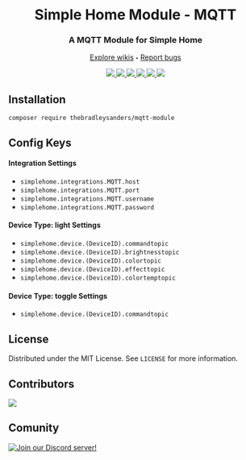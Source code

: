 <p align="center">
  <h1 align="center">Simple Home Module - MQTT</h3>
  <h3 align="center">A MQTT Module for Simple Home</h3>
  <p align="center">
    <a href="https://github.com/">Explore wikis</a>
    <sub><sup>•</sub></sup>
    <a href="https://github.com/">Report bugs</a>
  </p>
  <p align="center">
    <a href="https://github.com/Simple-Home/Simple-Home/search?l=php">
        <img src="https://img.shields.io/badge/PHP-brightgreen.svg"/>
    </a>
    <a href="https://laravel.com/">
        <img src="https://img.shields.io/badge/framework-Laravel-red.svg"/>
    </a>
    <a href="https://github.com/Simple-Home/Simple-Home/search?l=js">
        <img src="https://img.shields.io/badge/JS-red.svg"/>
    </a>
    <a href="https://github.com/Simple-Home/Simple-Home/search?l=html">
        <img src="https://img.shields.io/badge/HTML-blue.svg"/>
    </a>
    <a href="https://discord.gg/XJpT3UQ">
        <img src="https://img.shields.io/discord/604697675430101003.svg?color=Blue&label=Discord&logo=Discord"/>
    </a>
    <a href="./LICENSE">
        <img src="https://img.shields.io/badge/License-MIT-yellow.svg"/>
    </a>
  </p>
</p>

## Installation
```composer require thebradleysanders/mqtt-module```

## Config Keys
#### Integration Settings
*  ```simplehome.integrations.MQTT.host```
*  ```simplehome.integrations.MQTT.port```
*  ```simplehome.integrations.MQTT.username```
*  ```simplehome.integrations.MQTT.password```
#### Device Type: light Settings
*  ```simplehome.device.(DeviceID).commandtopic```
*  ```simplehome.device.(DeviceID).brightnesstopic```
*  ```simplehome.device.(DeviceID).colortopic```
*  ```simplehome.device.(DeviceID).effecttopic```
*  ```simplehome.device.(DeviceID).colortemptopic```
#### Device Type: toggle Settings
*  ```simplehome.device.(DeviceID).commandtopic```

## License
Distributed under the MIT License. See `LICENSE` for more information.

## Contributors
<a href="https://github.com/Simple-Home/Simple-Home/graphs/contributors">
  <img src="https://contrib.rocks/image?repo=Simple-Home/Simple-Home" />
</a>

## Comunity
[![Join our Discord server!](https://invidget.switchblade.xyz/XJpT3UQ)](http://discord.gg/XJpT3UQ)
